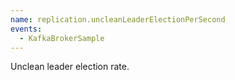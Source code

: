 ```yaml
---
name: replication.uncleanLeaderElectionPerSecond
events:
  - KafkaBrokerSample
---
```


Unclean leader election rate.